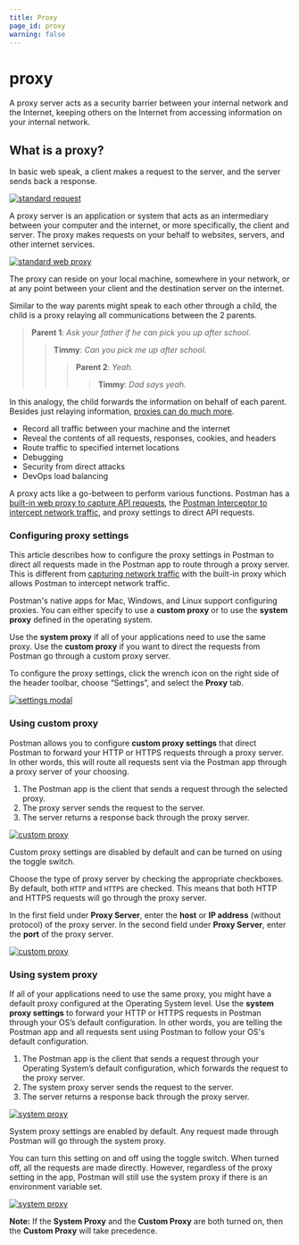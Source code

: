 ```yaml
---
title: Proxy
page_id: proxy
warning: false
---
```


# proxy

A proxy server acts as a security barrier between your internal network and the Internet, keeping others on the Internet from accessing information on your internal network.

## What is a proxy?

In basic web speak, a client makes a request to the server, and the server sends back a response.

[![standard request](https://s3.amazonaws.com/postman-static-getpostman-com/postman-docs/proxy.request.png)](https://s3.amazonaws.com/postman-static-getpostman-com/postman-docs/proxy.request.png)

A proxy server is an application or system that acts as an intermediary between your computer and the internet, or more specifically, the client and server. The proxy makes requests on your behalf to websites, servers, and other internet services.

[![standard web proxy](https://s3.amazonaws.com/postman-static-getpostman-com/postman-docs/proxy.standard.png)](https://s3.amazonaws.com/postman-static-getpostman-com/postman-docs/proxy.standard.png)

The proxy can reside on your local machine, somewhere in your network, or at any point between your client and the destination server on the internet.

Similar to the way parents might speak to each other through a child, the child is a proxy relaying all communications between the 2 parents.

> **Parent 1**: _Ask your father if he can pick you up after school._
>
> > **Timmy**: _Can you pick me up after school._
> >
> > > **Parent 2**: _Yeah._
> > >
> > > > **Timmy**: _Dad says yeah._

In this analogy, the child forwards the information on behalf of each parent. Besides just relaying information, [proxies can do much more](https://en.wikipedia.org/wiki/Proxy_server).

* Record all traffic between your machine and the internet
* Reveal the contents of all requests, responses, cookies, and headers
* Route traffic to specified internet locations
* Debugging
* Security from direct attacks
* DevOps load balancing

A proxy acts like a go-between to perform various functions. Postman has a [built-in web proxy to capture API requests](https://github.com/kaustavdm/postman-docs-test/tree/b9c2cefa916197b408de633b2ecb1d256acf0a06/docs/postman/sending_api_requests/capturing_http_requests/README.md), the [Postman Interceptor to intercept network traffic](https://github.com/kaustavdm/postman-docs-test/tree/b9c2cefa916197b408de633b2ecb1d256acf0a06/docs/postman/sending_api_requests/interceptor_extension/README.md), and proxy settings to direct API requests.

### Configuring proxy settings

This article describes how to configure the proxy settings in Postman to direct all requests made in the Postman app to route through a proxy server. This is different from [capturing network traffic](https://github.com/kaustavdm/postman-docs-test/tree/b9c2cefa916197b408de633b2ecb1d256acf0a06/docs/postman/sending_api_requests/capturing_http_requests/README.md) with the built-in proxy which allows Postman to intercept network traffic.

Postman's native apps for Mac, Windows, and Linux support configuring proxies. You can either specify to use a **custom proxy** or to use the **system proxy** defined in the operating system.

Use the **system proxy** if all of your applications need to use the same proxy. Use the **custom proxy** if you want to direct the requests from Postman go through a custom proxy server.

To configure the proxy settings, click the wrench icon on the right side of the header toolbar, choose “Settings”, and select the **Proxy** tab.

[![settings modal](https://s3.amazonaws.com/postman-static-getpostman-com/postman-docs/WS-proxy_settings-a.png)](https://s3.amazonaws.com/postman-static-getpostman-com/postman-docs/WS-proxy_settings-a.png)

### Using custom proxy

Postman allows you to configure **custom proxy settings** that direct Postman to forward your HTTP or HTTPS requests through a proxy server. In other words, this will route all requests sent via the Postman app through a proxy server of your choosing.

1. The Postman app is the client that sends a request through the selected proxy.
2. The proxy server sends the request to the server.
3. The server returns a response back through the proxy server.

[![custom proxy](https://s3.amazonaws.com/postman-static-getpostman-com/postman-docs/custom.proxy2.png)](https://s3.amazonaws.com/postman-static-getpostman-com/postman-docs/custom.proxy2.png)

Custom proxy settings are disabled by default and can be turned on using the toggle switch.

Choose the type of proxy server by checking the appropriate checkboxes. By default, both `HTTP` and `HTTPS` are checked. This means that both HTTP and HTTPS requests will go through the proxy server.

In the first field under **Proxy Server**, enter the **host** or **IP address** \(without protocol\) of the proxy server. In the second field under **Proxy Server**, enter the **port** of the proxy server.

[![custom proxy](https://s3.amazonaws.com/postman-static-getpostman-com/postman-docs/proxy_custom.png)](https://s3.amazonaws.com/postman-static-getpostman-com/postman-docs/proxy_custom.png)

### Using system proxy

If all of your applications need to use the same proxy, you might have a default proxy configured at the Operating System level. Use the **system proxy settings** to forward your HTTP or HTTPS requests in Postman through your OS’s default configuration. In other words, you are telling the Postman app and all requests sent using Postman to follow your OS's default configuration.

1. The Postman app is the client that sends a request through your Operating System’s default configuration, which forwards the request to the proxy server.
2. The system proxy server sends the request to the server.
3. The server returns a response back through the proxy server.

[![system proxy](https://s3.amazonaws.com/postman-static-getpostman-com/postman-docs/system-proxy2.png)](https://s3.amazonaws.com/postman-static-getpostman-com/postman-docs/system-proxy2.png)

System proxy settings are enabled by default. Any request made through Postman will go through the system proxy.

You can turn this setting on and off using the toggle switch. When turned off, all the requests are made directly. However, regardless of the proxy setting in the app, Postman will still use the system proxy if there is an environment variable set.

[![system proxy](https://s3.amazonaws.com/postman-static-getpostman-com/postman-docs/proxy_system.png)](https://s3.amazonaws.com/postman-static-getpostman-com/postman-docs/proxy_system.png)

**Note:** If the **System Proxy** and the **Custom Proxy** are both turned on, then the **Custom Proxy** will take precedence.

